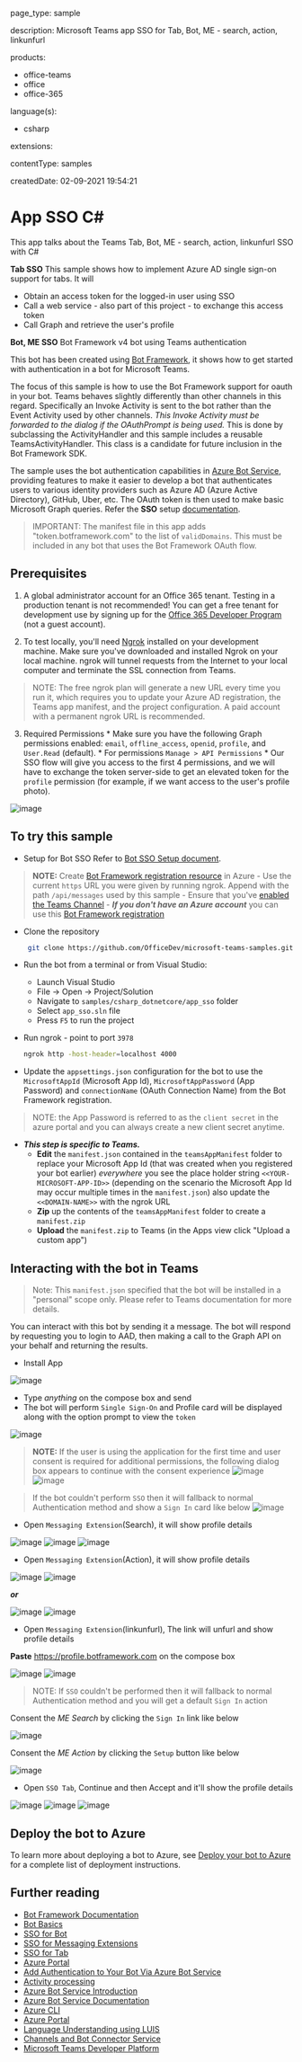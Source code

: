 
page_type: sample

description: Microsoft Teams app SSO for Tab, Bot, ME - search, action, linkunfurl

products:
- office-teams
- office
- office-365

language(s):
- csharp

extensions:

contentType: samples

createdDate: 02-09-2021 19:54:21

# App SSO C#

This app talks about the Teams Tab, Bot, ME - search, action, linkunfurl SSO with C#

__Tab SSO__
This sample shows how to implement Azure AD single sign-on support for tabs. It will

- Obtain an access token for the logged-in user using SSO
- Call a web service - also part of this project - to exchange this access token
- Call Graph and retrieve the user's profile

__Bot, ME SSO__
Bot Framework v4 bot using Teams authentication

This bot has been created using [Bot Framework](https://dev.botframework.com), it shows how to get started with authentication in a bot for Microsoft Teams.

The focus of this sample is how to use the Bot Framework support for oauth in your bot. Teams behaves slightly differently than other channels in this regard. Specifically an Invoke Activity is sent to the bot rather than the Event Activity used by other channels. _This Invoke Activity must be forwarded to the dialog if the OAuthPrompt is being used._ This is done by subclassing the ActivityHandler and this sample includes a reusable TeamsActivityHandler. This class is a candidate for future inclusion in the Bot Framework SDK.

The sample uses the bot authentication capabilities in [Azure Bot Service](https://docs.botframework.com), providing features to make it easier to develop a bot that authenticates users to various identity providers such as Azure AD (Azure Active Directory), GitHub, Uber, etc. The OAuth token is then used to make basic Microsoft Graph queries. Refer the **SSO** setup [documentation](https://docs.microsoft.com/en-us/microsoftteams/platform/bots/how-to/authentication/add-authentication?tabs=dotnet%2Cdotnet-sample).

> IMPORTANT: The manifest file in this app adds "token.botframework.com" to the list of `validDomains`. This must be included in any bot that uses the Bot Framework OAuth flow.

## Prerequisites

1. A global administrator account for an Office 365 tenant. Testing in a production tenant is not recommended! You can get a free tenant for development use by signing up for the [Office 365 Developer Program](https://developer.microsoft.com/en-us/microsoft-365/dev-program) (not a guest account).


2. To test locally, you'll need [Ngrok](https://ngrok.com/) installed on your development machine.
Make sure you've downloaded and installed Ngrok on your local machine. ngrok will tunnel requests from the Internet to your local computer and terminate the SSL connection from Teams.

> NOTE: The free ngrok plan will generate a new URL every time you run it, which requires you to update your Azure AD registration, the Teams app manifest, and the project configuration. A paid account with a permanent ngrok URL is recommended.

3. Required Permissions
        * Make sure you have the following Graph permissions enabled: `email`, `offline_access`, `openid`, `profile`, and `User.Read` (default).
        * For permissions `Manage > API Permissions`
        * Our SSO flow will give you access to the first 4 permissions, and we will have to exchange the token server-side to get an elevated token for the `profile` permission (for example, if we want access to the user's profile photo).
        
![image](https://user-images.githubusercontent.com/85108465/121638666-f80f4980-caa8-11eb-9b75-09b0e86c6d6a.png)

## To try this sample

- Setup for Bot SSO
Refer to [Bot SSO Setup document](https://github.com/OfficeDev/Microsoft-Teams-Samples/blob/main/samples/bot-conversation-sso-quickstart/BotSSOSetup.md).

> **NOTE:**
Create [Bot Framework registration resource](https://docs.microsoft.com/en-us/azure/bot-service/bot-service-quickstart-registration) in Azure
    - Use the current `https` URL you were given by running ngrok. Append with the path `/api/messages` used by this sample
    - Ensure that you've [enabled the Teams Channel](https://docs.microsoft.com/en-us/azure/bot-service/channel-connect-teams?view=azure-bot-service-4.0)
    - __*If you don't have an Azure account*__ you can use this [Bot Framework registration](https://docs.microsoft.com/en-us/microsoftteams/platform/bots/how-to/create-a-bot-for-teams#register-your-web-service-with-the-bot-framework)

-  Clone the repository
   ```bash
    git clone https://github.com/OfficeDev/microsoft-teams-samples.git
    ```
-  Run the bot from a terminal or from Visual Studio:
    - Launch Visual Studio
    - File -> Open -> Project/Solution  
    - Navigate to `samples/csharp_dotnetcore/app_sso` folder
    - Select `app_sso.sln` file
    - Press `F5` to run the project

- Run ngrok - point to port `3978`

    ```bash
    ngrok http -host-header=localhost 4000
    ```
- Update the `appsettings.json` configuration for the bot to use the `MicrosoftAppId` (Microsoft App Id), `MicrosoftAppPassword` (App Password) and `connectionName` (OAuth Connection Name) from the Bot Framework registration. 
> NOTE: the App Password is referred to as the `client secret` in the azure portal and you can always create a new client secret anytime.

- __*This step is specific to Teams.*__
    - **Edit** the `manifest.json` contained in the  `teamsAppManifest` folder to replace your Microsoft App Id (that was created when you registered your bot earlier) *everywhere* you see the place holder string `<<YOUR-MICROSOFT-APP-ID>>` (depending on the scenario the Microsoft App Id may occur multiple times in the `manifest.json`) also update the `<<DOMAIN-NAME>>` with the ngrok URL
    - **Zip** up the contents of the `teamsAppManifest` folder to create a `manifest.zip`
    - **Upload** the `manifest.zip` to Teams (in the Apps view click "Upload a custom app")


## Interacting with the bot in Teams
> Note: This `manifest.json` specified that the bot will be installed in a "personal" scope only. Please refer to Teams documentation for more details.

You can interact with this bot by sending it a message. The bot will respond by requesting you to login to AAD, then making a call to the Graph API on your behalf and returning the results.
- Install App

![image](https://user-images.githubusercontent.com/85157377/123594509-6d02b300-d80d-11eb-865f-bf8f87e40237.png)

- Type *anything* on the compose box and send
- The bot will perform `Single Sign-On` and Profile card will be displayed along with the option prompt to view the `token`

![image](https://user-images.githubusercontent.com/85157377/123762636-a0fad880-d8e0-11eb-9e72-9368a7fd1357.png)

> **NOTE:** 
If the user is using the application for the first time and user consent is required for additional permissions, the following dialog box appears to continue with the consent experience
![image](https://user-images.githubusercontent.com/85157377/123250055-468c0180-d507-11eb-9bc6-b07aadac1adb.png)
![image](https://user-images.githubusercontent.com/85108465/122557279-3503af00-d05a-11eb-981d-bf8db77ff2ac.png)

>If the bot couldn't perform `SSO` then it will fallback to normal Authentication method and show a `Sign In` card like below
![image](https://user-images.githubusercontent.com/85157377/123595419-86582f00-d80e-11eb-8a2e-5f6d8ce7dcfd.png)

- Open `Messaging Extension`(Search), it will show profile details

![image](https://user-images.githubusercontent.com/85108465/121668748-3ddc0a00-cac9-11eb-8c0e-cc3d60f2b5a8.png)
![image](https://user-images.githubusercontent.com/85157377/123323562-4ade0c00-d553-11eb-9b71-e24438a7e98f.png)
![image](https://user-images.githubusercontent.com/85157377/123762879-d99ab200-d8e0-11eb-89ee-1b4776aaa191.png)

- Open `Messaging Extension`(Action), it will show profile details

![image](https://user-images.githubusercontent.com/85157377/123763436-69d8f700-d8e1-11eb-920c-f512d8610d8c.png)
![image](https://user-images.githubusercontent.com/85157377/123763500-7eb58a80-d8e1-11eb-942f-f1692697c507.png)

__*or*__


![image](https://user-images.githubusercontent.com/85157377/123763765-bf150880-d8e1-11eb-8b64-3cd23b7b1101.png)
![image](https://user-images.githubusercontent.com/85157377/123763500-7eb58a80-d8e1-11eb-942f-f1692697c507.png)

- Open `Messaging Extension`(linkunfurl), The link will unfurl and show profile details

**Paste** https://profile.botframework.com on the compose box

![image](https://user-images.githubusercontent.com/85108465/121669972-93fd7d00-caca-11eb-87bb-e07e0e7aa5e4.png)
![image](https://user-images.githubusercontent.com/85157377/123764050-0c917580-d8e2-11eb-99f3-6e8b7b7769ca.png)

> NOTE: If `SSO` couldn't be performed then it will fallback to normal Authentication method and you will get a default `Sign In` action

Consent the *ME Search* by clicking the `Sign In` link like below 

![image](https://user-images.githubusercontent.com/85108465/121671255-f2772b00-cacb-11eb-9321-1317696eaccc.png)

Consent the *ME Action* by clicking the `Setup` button like below 


![image](https://user-images.githubusercontent.com/85157377/123597524-11d2bf80-d811-11eb-88c1-f69c349e0a73.png)

- Open `SSO Tab`, Continue and then Accept and it'll show the profile details

![image](https://user-images.githubusercontent.com/85108465/121671560-5568c200-cacc-11eb-954b-44155e039915.png)
![image](https://user-images.githubusercontent.com/85108465/121671603-61ed1a80-cacc-11eb-9754-ff0b2aaac671.png)
![image](https://user-images.githubusercontent.com/85157377/123764361-5712f200-d8e2-11eb-92e7-0255ab48097d.png)



## Deploy the bot to Azure

To learn more about deploying a bot to Azure, see [Deploy your bot to Azure](https://aka.ms/azuredeployment) for a complete list of deployment instructions.

## Further reading

- [Bot Framework Documentation](https://docs.botframework.com)
- [Bot Basics](https://docs.microsoft.com/azure/bot-service/bot-builder-basics?view=azure-bot-service-4.0)
- [SSO for Bot](https://docs.microsoft.com/en-us/microsoftteams/platform/bots/how-to/authentication/auth-aad-sso-bots)
- [SSO for Messaging Extensions](https://docs.microsoft.com/en-us/microsoftteams/platform/messaging-extensions/how-to/enable-sso-auth-me)
- [SSO for Tab](https://docs.microsoft.com/en-us/microsoftteams/platform/tabs/how-to/authentication/auth-aad-sso)
- [Azure Portal](https://portal.azure.com)
- [Add Authentication to Your Bot Via Azure Bot Service](https://docs.microsoft.com/en-us/azure/bot-service/bot-builder-authentication?view=azure-bot-service-4.0&tabs=csharp)
- [Activity processing](https://docs.microsoft.com/en-us/azure/bot-service/bot-builder-concept-activity-processing?view=azure-bot-service-4.0)
- [Azure Bot Service Introduction](https://docs.microsoft.com/azure/bot-service/bot-service-overview-introduction?view=azure-bot-service-4.0)
- [Azure Bot Service Documentation](https://docs.microsoft.com/azure/bot-service/?view=azure-bot-service-4.0)
- [Azure CLI](https://docs.microsoft.com/cli/azure/?view=azure-cli-latest)
- [Azure Portal](https://portal.azure.com)
- [Language Understanding using LUIS](https://docs.microsoft.com/en-us/azure/cognitive-services/luis/)
- [Channels and Bot Connector Service](https://docs.microsoft.com/en-us/azure/bot-service/bot-concepts?view=azure-bot-service-4.0)
- [Microsoft Teams Developer Platform](https://docs.microsoft.com/en-us/microsoftteams/platform/)

